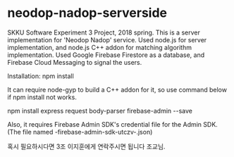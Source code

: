 # neodop-nadop-serverside
SKKU Software Experiment 3 Project, 2018 spring. This is a server implementation for 'Neodop Nadop' service. Used node.js for server implementation, and node.js C++ addon for matching algorithm implementation. Used Google Firebase Firestore as a database, and Firebase Cloud Messaging to signal the users.

Installation: npm install

It can require node-gyp to build a C++ addon for it, so use command below if npm install not works.

npm install express request body-parser firebase-admin --save

Also, it requires Firebase Admin SDK's credential file for the Admin SDK. (The file named <Project Name>-firebase-admin-sdk-utczv-<some code>.json) 

혹시 필요하시다면 3조 이지훈에게 연락주시면 됩니다 조교님.
